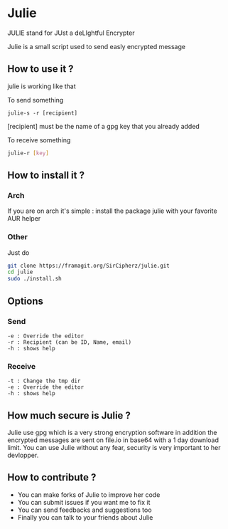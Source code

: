 # Julie

JULIE stand for JUst a deLIghtful Encrypter

Julie is a small script used to send easly encrypted message

## How to use it ?

julie is working like that

To send something
```
julie-s -r [recipient]
```
[recipient] must be the name of a gpg key that you already added

To receive something
```bash
julie-r [key]
```

## How to install it ?

### Arch
If you are on arch it's simple : install the package julie with your favorite AUR helper

### Other
Just do
```bash
git clone https://framagit.org/SirCipherz/julie.git
cd julie
sudo ./install.sh
```

## Options

### Send
```
-e : Override the editor
-r : Recipient (can be ID, Name, email)
-h : shows help
```
### Receive
```
-t : Change the tmp dir
-e : Override the editor
-h : shows help
```
## How much secure is Julie ?

Julie use gpg which is a very strong encryption software in addition the encrypted messages are sent on file.io in base64 with a 1 day download limit. You can use Julie without any fear, security is very important to her devlopper.

## How to contribute ?

- You can make forks of Julie to improve her code
- You can submit issues if you want me to fix it
- You can send feedbacks and suggestions too
- Finally you can talk to your friends about Julie
